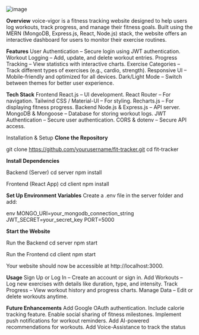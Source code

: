 ![image](https://github.com/user-attachments/assets/f92217f3-681d-40c1-abd8-76717155e882)


**Overview**
voice-vigor is a fitness tracking website designed to help users log workouts, track progress, and manage their fitness goals. Built using the MERN (MongoDB, Express.js, React, Node.js) stack, the website offers an interactive dashboard for users to monitor their exercise routines.

**Features**
 User Authentication – Secure login using JWT authentication.
 Workout Logging – Add, update, and delete workout entries.
 Progress Tracking – View statistics with interactive charts.
 Exercise Categories – Track different types of exercises (e.g., cardio, strength).
 Responsive UI – Mobile-friendly and optimized for all devices.
 Dark/Light Mode – Switch between themes for better user experience.

**Tech Stack**
Frontend
React.js – UI development.
React Router – For navigation.
Tailwind CSS / Material-UI – For styling.
Recharts.js – For displaying fitness progress.
Backend
Node.js & Express.js – API server.
MongoDB & Mongoose – Database for storing workout logs.
JWT Authentication – Secure user authentication.
CORS & dotenv – Secure API access.

Installation & Setup
**Clone the Repository**

git clone https://github.com/yourusername/fit-tracker.git
cd fit-tracker

**Install Dependencies**

Backend (Server)
cd server
npm install

Frontend (React App)
cd client
npm install

**Set Up Environment Variables**
Create a .env file in the server folder and add:

env
MONGO_URI=your_mongodb_connection_string
JWT_SECRET=your_secret_key
PORT=5000

**Start the Website**

Run the Backend
cd server
npm start

Run the Frontend
cd client
npm start


Your website should now be accessible at http://localhost:3000.

**Usage**
Sign Up or Log In – Create an account or sign in.
Add Workouts – Log new exercises with details like duration, type, and intensity.
Track Progress – View workout history and progress charts.
Manage Data – Edit or delete workouts anytime.

**Future Enhancements**
 Add Google OAuth authentication.
 Include calorie tracking feature.
 Enable social sharing of fitness milestones.
 Implement push notifications for workout reminders.
 Add AI-powered recommendations for workouts.
 Add Voice-Assistance to track the status

